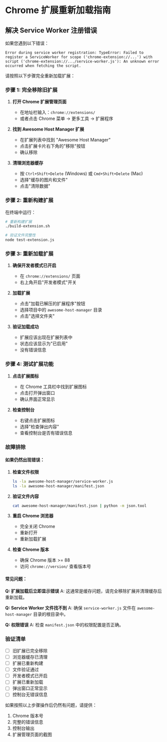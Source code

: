 # Chrome 扩展重新加载指南

## 解决 Service Worker 注册错误

如果您遇到以下错误：

```
Error during service worker registration: TypeError: Failed to register a ServiceWorker for scope ('chrome-extension://...') with script ('chrome-extension://.../service-worker.js'): An unknown error occurred when fetching the script.
```

请按照以下步骤完全重新加载扩展：

### 步骤 1: 完全移除旧扩展

1. **打开 Chrome 扩展管理页面**

   - 在地址栏输入：`chrome://extensions/`
   - 或者点击 Chrome 菜单 → 更多工具 → 扩展程序

2. **找到 Awesome Host Manager 扩展**

   - 在扩展列表中找到 "Awesome Host Manager"
   - 点击扩展卡片右下角的"移除"按钮
   - 确认移除

3. **清理浏览器缓存**
   - 按 `Ctrl+Shift+Delete` (Windows) 或 `Cmd+Shift+Delete` (Mac)
   - 选择"缓存的图片和文件"
   - 点击"清除数据"

### 步骤 2: 重新构建扩展

在终端中运行：

```bash
# 重新构建扩展
./build-extension.sh

# 验证文件完整性
node test-extension.js
```

### 步骤 3: 重新加载扩展

1. **确保开发者模式已开启**

   - 在 `chrome://extensions/` 页面
   - 右上角开启"开发者模式"开关

2. **加载扩展**

   - 点击"加载已解压的扩展程序"按钮
   - 选择项目中的 `awesome-host-manager` 目录
   - 点击"选择文件夹"

3. **验证加载成功**
   - 扩展应该出现在扩展列表中
   - 状态应该显示为"已启用"
   - 没有错误信息

### 步骤 4: 测试扩展功能

1. **点击扩展图标**

   - 在 Chrome 工具栏中找到扩展图标
   - 点击打开弹出窗口
   - 确认界面正常显示

2. **检查控制台**
   - 右键点击扩展图标
   - 选择"检查弹出内容"
   - 查看控制台是否有错误信息

### 故障排除

#### 如果仍然出现错误：

1. **检查文件权限**

   ```bash
   ls -la awesome-host-manager/service-worker.js
   ls -la awesome-host-manager/manifest.json
   ```

2. **验证文件内容**

   ```bash
   cat awesome-host-manager/manifest.json | python -m json.tool
   ```

3. **重启 Chrome 浏览器**

   - 完全关闭 Chrome
   - 重新打开
   - 重新加载扩展

4. **检查 Chrome 版本**
   - 确保 Chrome 版本 >= 88
   - 访问 `chrome://version/` 查看版本号

#### 常见问题：

**Q: 扩展加载后立即显示错误**
A: 这通常是缓存问题，请完全移除扩展并清理缓存后重新加载。

**Q: Service Worker 文件找不到**
A: 确保 `service-worker.js` 文件在 `awesome-host-manager` 目录的根目录中。

**Q: 权限错误**
A: 检查 `manifest.json` 中的权限配置是否正确。

### 验证清单

- [ ] 旧扩展已完全移除
- [ ] 浏览器缓存已清理
- [ ] 扩展已重新构建
- [ ] 文件验证通过
- [ ] 开发者模式已开启
- [ ] 扩展已重新加载
- [ ] 弹出窗口正常显示
- [ ] 控制台无错误信息

如果按照以上步骤操作后仍然有问题，请提供：

1. Chrome 版本号
2. 完整的错误信息
3. 控制台输出
4. 扩展管理页面的截图
